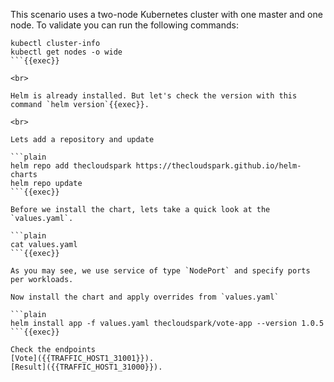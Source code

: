 This scenario uses a two-node Kubernetes cluster with one master and one node. To validate you can run the following commands:

```plain
kubectl cluster-info
kubectl get nodes -o wide
```{{exec}}

<br>

Helm is already installed. But let's check the version with this command `helm version`{{exec}}.

<br>

Lets add a repository and update

```plain
helm repo add thecloudspark https://thecloudspark.github.io/helm-charts
helm repo update
```{{exec}}

Before we install the chart, lets take a quick look at the `values.yaml`.

```plain
cat values.yaml
```{{exec}}

As you may see, we use service of type `NodePort` and specify ports per workloads.

Now install the chart and apply overrides from `values.yaml`

```plain
helm install app -f values.yaml thecloudspark/vote-app --version 1.0.5
```{{exec}}

Check the endpoints
[Vote]({{TRAFFIC_HOST1_31001}}).  
[Result]({{TRAFFIC_HOST1_31000}}).  
